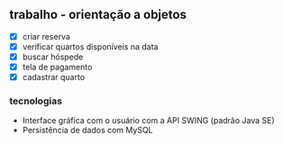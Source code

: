 ## trabalho - orientação a objetos
- [x] criar reserva
- [x] verificar quartos disponíveis na data
- [x] buscar hóspede
- [x] tela de pagamento
- [x] cadastrar quarto

### tecnologias
- Interface gráfica com o usuário com a API SWING (padrão Java SE)
- Persistência de dados com MySQL
